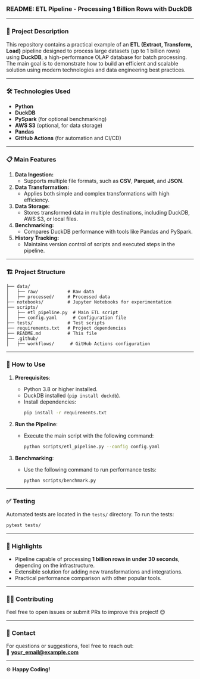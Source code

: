 ### README: **ETL Pipeline - Processing 1 Billion Rows with DuckDB**  

---

### 🚀 **Project Description**  
This repository contains a practical example of an **ETL (Extract, Transform, Load)** pipeline designed to process large datasets (up to 1 billion rows) using **DuckDB**, a high-performance OLAP database for batch processing. The main goal is to demonstrate how to build an efficient and scalable solution using modern technologies and data engineering best practices.

---

### 🛠️ **Technologies Used**  

- **Python**  
- **DuckDB**  
- **PySpark** (for optional benchmarking)  
- **AWS S3** (optional, for data storage)  
- **Pandas**  
- **GitHub Actions** (for automation and CI/CD)  

---

### 📋 **Main Features**  

1. **Data Ingestion:**  
   - Supports multiple file formats, such as **CSV**, **Parquet**, and **JSON**.  
2. **Data Transformation:**  
   - Applies both simple and complex transformations with high efficiency.  
3. **Data Storage:**  
   - Stores transformed data in multiple destinations, including DuckDB, AWS S3, or local files.  
4. **Benchmarking:**  
   - Compares DuckDB performance with tools like Pandas and PySpark.  
5. **History Tracking:**  
   - Maintains version control of scripts and executed steps in the pipeline.  

---

### 🏗️ **Project Structure**  
```plaintext
├── data/
│   ├── raw/           # Raw data
│   ├── processed/     # Processed data
├── notebooks/         # Jupyter Notebooks for experimentation
├── scripts/
│   ├── etl_pipeline.py  # Main ETL script
│   ├── config.yaml      # Configuration file
├── tests/             # Test scripts
├── requirements.txt   # Project dependencies
├── README.md          # This file
├── .github/
│   ├── workflows/      # GitHub Actions configuration
```

---

### 🚀 **How to Use**  

1. **Prerequisites**:  
   - Python 3.8 or higher installed.  
   - DuckDB installed (`pip install duckdb`).  
   - Install dependencies:  
     ```bash
     pip install -r requirements.txt
     ```  

2. **Run the Pipeline**:  
   - Execute the main script with the following command:  
     ```bash
     python scripts/etl_pipeline.py --config config.yaml
     ```  

3. **Benchmarking**:  
   - Use the following command to run performance tests:  
     ```bash
     python scripts/benchmark.py
     ```  

---

### ✅ **Testing**  
Automated tests are located in the `tests/` directory. To run the tests:  
```bash
pytest tests/
```

---

### 🌟 **Highlights**  

- Pipeline capable of processing **1 billion rows in under 30 seconds**, depending on the infrastructure.  
- Extensible solution for adding new transformations and integrations.  
- Practical performance comparison with other popular tools.  

---

### 🧑‍💻 **Contributing**  

Feel free to open issues or submit PRs to improve this project! 😊  

---

### 📩 **Contact**  

For questions or suggestions, feel free to reach out:  
📧 **your_email@example.com**  

---  

⚙️ **Happy Coding!**  
